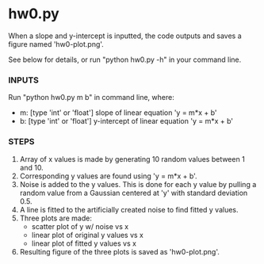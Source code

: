 # hw0.py

When a slope and y-intercept is inputted, the code outputs and saves a figure named 'hw0-plot.png'.

See below for details, or run "python hw0.py -h" in your command line.



### INPUTS

Run "python hw0.py m b" in command line, where:

* m: [type 'int' or 'float'] slope of linear equation 'y = m*x + b'
* b: [type 'int' or 'float'] y-intercept of linear equation 'y = m*x + b'



### STEPS

1. Array of x values is made by generating 10 random values between 1 and 10.
2. Corresponding y values are found using 'y = m*x + b'.
3. Noise is added to the y values. This is done for each y value by pulling a random value from a Gaussian centered at 'y' with standard deviation 0.5.
4. A line is fitted to the artificially created noise to find fitted y values.
5. Three plots are made:
	* scatter plot of y w/ noise vs x
	* linear plot of original y values vs x
	* linear plot of fitted y values vs x
6. Resulting figure of the three plots is saved as 'hw0-plot.png'.
